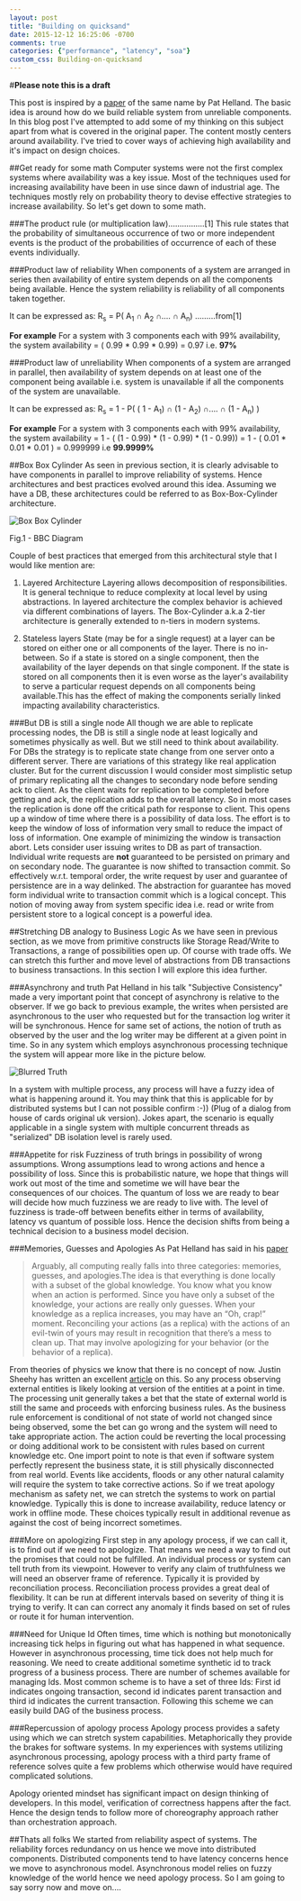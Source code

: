 ```yaml
---
layout: post
title: "Building on quicksand"
date: 2015-12-12 16:25:06 -0700
comments: true
categories: {"performance", "latency", "soa"}
custom_css: Building-on-quicksand
---
```


#**Please note this is a draft**

This post is inspired by a [paper][bqs] of the same name by Pat Helland. 
The basic idea is around how do we build reliable system from unreliable components. In this blog post I've attempted to add some of my thinking on this subject apart from what is covered in the original paper. The content mostly centers around availability. I've tried to cover ways of achieving high availability and it's impact on design choices.

##Get ready for some math
Computer systems were not the first complex systems where availability was a key issue. Most of the techniques used for increasing availability have been in use since dawn of industrial age. The techniques mostly rely on probability theory to devise effective strategies to increase availability. So let's get down to some math.

###The product rule (or multiplication law)................[1]
This rule states that the probability of simultaneous occurrence of two or more independent events is the product of the probabilities of occurrence of each of these events individually.

###Product law of reliability
When components of a system are arranged in series then availability of entire system depends on all the components being available. Hence the system reliability is reliability of all components taken together. 

It can be expressed as:
    R<sub>s</sub> = P( A<sub>1</sub> &#x2229; A<sub>2</sub> &#x2229;.... &#x2229; A<sub>n</sub>) .........from[1]

**For example**
    For a system with 3 components each with 99% availability, 
    the system availability = ( 0.99 * 0.99 * 0.99) = 0.97 i.e. **97%**

###Product law of unreliability 
When components of a system are arranged in parallel, then availability of system depends on at least one of the component being available i.e. system is unavailable if all the components of the system are unavailable. 

It can be expressed as:
R<sub>s</sub> = 1 - P( ( 1 - A<sub>1</sub>) &#x2229; (1 - A<sub>2</sub>) &#x2229;.... &#x2229; (1 - A<sub>n</sub>) )

**For example**
    For a system with 3 components each with 99% availability, 
    the system availability = 1 - ( (1 - 0.99)  * (1 - 0.99)  * (1 - 0.99))
                            = 1 - ( 0.01 * 0.01 * 0.01 )
                            = 0.999999 i.e **99.9999%**



##Box Box Cylinder
As seen in previous section, it is clearly advisable to have components in parallel to improve reliability of systems. Hence architectures and best practices evolved around this idea. Assuming we have a DB, these architectures could be referred to as Box-Box-Cylinder architecture. 

![Box Box Cylinder](/images/building-on-quick-sand/B-B-C.jpg)

Fig.1 - BBC Diagram



Couple of best practices that emerged from this architectural style that I would like mention are:

1. Layered Architecture
Layering allows decomposition of responsibilities. It is general technique to reduce complexity at local level by using abstractions. In layered architecture the complex behavior is achieved via different combinations of layers. The Box-Cylinder a.k.a 2-tier architecture is generally extended to n-tiers in modern systems.

2. Stateless layers
State (may be for a single request) at a layer can be stored on either one or all components of the layer. There is no in-between. So if a state is stored on a single component, then the availability of the layer depends on that single component. If the state is stored on all components then it is even worse as the layer's availability to serve a particular request depends on all components being available.This has the effect of making the components serially linked impacting availability characteristics. 

###But DB is still a single node
All though we are able to replicate processing nodes, the DB is still a single node at least logically and sometimes physically as well. But we still need to think about availability. For DBs the strategy is to replicate state change from one server onto a different server. There are variations of this strategy like real application cluster. But for the current discussion I would consider most simplistic setup of primary replicating all the changes to secondary node before sending ack to client. As the client waits for replication to be completed before getting and ack, the replication adds to the overall latency. So in most cases the replication is done off the critical path for response to client. This opens up a window of time where there is a possibility of data loss. The effort is to keep the window of loss of information very small to reduce the impact of loss of information. One example of minimizing the window is transaction abort. Lets consider user issuing writes to DB as part of transaction. Individual write requests are **not** guaranteed to be persisted on primary and on secondary node. The guarantee is now shifted to transaction commit. So effectively w.r.t. temporal order, the write request by user and guarantee of persistence are in a way delinked. The abstraction for guarantee has moved form individual write to transaction commit which is a logical concept. This notion of moving away from system specific idea i.e. read or write from persistent store to a logical concept is a powerful idea. 

##Stretching DB analogy to Business Logic
As we have seen in previous section, as we move from primitive constructs like Storage Read/Write to Transactions, a range of possibilities open up. Of course with trade offs. We can stretch this further and move level of abstractions from DB transactions to business transactions. In this section I will explore this idea further.

###Asynchrony and truth
Pat Helland in his talk "Subjective Consistency" made a very important point that concept of asynchrony is relative to the observer. If we go back to previous example, the writes when persisted are asynchronous to the user who requested but for the transaction log writer it will be synchronous. Hence for same set of actions, the notion of truth as observed by the user and the log writer may be different at a given point in time. So in any system which employs asynchronous processing technique the system will appear more like in the picture below. 

![Blurred Truth](/images/building-on-quick-sand/async-system-runner.jpg)

In a system with multiple process, any process will have a fuzzy idea of what is happening around it. You may think that this is applicable for by distributed systems but I can not possible confirm :-)) (Plug of a dialog from house of cards original uk version). Jokes apart, the scenario is equally applicable in a single system with multiple concurrent threads as "serialized" DB isolation level is rarely used.

###Appetite for risk
Fuzziness of truth brings in possibility of wrong assumptions. Wrong assumptions lead to wrong actions and hence a possibility of loss. Since this is probabilistic nature, we hope that things will work out most of the time and sometime we will have bear the consequences of our choices. The quantum of loss we are ready to bear will decide how much fuzziness we are ready to live with. The level of fuzziness is trade-off between benefits either in terms of availability, latency vs quantum of possible loss. Hence the decision shifts from being a technical decision to a business model decision. 

###Memories, Guesses and Apologies
As Pat Helland has said in his [paper][bqs]
>Arguably, all computing really falls into three categories: memories, guesses, and apologies.The idea is that everything is done locally with a subset of the global knowledge. You know what you know when an action is performed. Since you have only a subset of the knowledge, your actions are really only guesses. When your knowledge as a replica increases, you may have an “Oh, crap!” moment. Reconciling your actions (as a replica) with the actions of an evil-twin of yours may result in recognition that there’s a mess to clean up. That may involve apologizing for your behavior (or the behavior of a replica).


From theories of physics we know that there is no concept of now. Justin  Sheehy has written an excellent [article][js-now] on this. So any process observing external entities is likely looking at version of the entities at a point in time. The processing unit generally takes a bet that the state of external world is still the same and proceeds with enforcing business rules. As the business rule enforcement is conditional of not state of world not changed since being observed, some the bet can go wrong and the system will need to take appropriate action. The action could be reverting the local processing or doing additional work to be consistent with rules based on current knowledge etc.
One import point to note is that even if software system perfectly represent the business state, it is still physically disconnected from real world. Events like accidents, floods or any other natural calamity will require the system to take corrective actions. So if we treat apology mechanism as safety net, we can stretch the systems to work on partial knowledge. Typically this is done to increase availability, reduce latency or work in offline mode. These choices typically result in additional revenue as against the cost of being incorrect sometimes.

###More on apologizing
First step in any apology process, if we can call it, is to find out if we need to apologize. That means we need a way to find out the promises that could not be fulfilled. An individual process or system can tell truth from its viewpoint. However to verify any claim of truthfulness we will need an observer frame of reference. Typically it is provided by reconciliation process. Reconciliation process provides a great deal of flexibility. It can be run at different intervals based on severity of thing it is trying to verify. It can can correct any anomaly it finds based on set of rules or route it for human intervention. 

###Need for Unique Id
Often times, time which is nothing but monotonically increasing tick helps in figuring out what has happened in what sequence. However in asynchronous processing, time tick does not help much for reasoning. We need to create additional sometime synthetic id to track progress of a business process. There are number of schemes available for managing Ids. Most common scheme is to have a set of three Ids: First id indicates ongoing transaction, second id indicates parent transaction and third id indicates the current transaction. Following this scheme we can easily build DAG of the business process.


###Repercussion of apology process
Apology process provides a safety using which we can stretch system capabilities. Metaphorically they provide the brakes for software systems. In my experiences with systems utilizing asynchronous processing, apology process with a third party frame of reference solves quite a few problems which otherwise would have required complicated solutions. 

Apology oriented mindset has significant impact on design thinking of developers. In this model, verification of correctness happens after the fact. Hence the design tends to follow more of choreography approach rather than orchestration approach. 

##Thats all folks
We started from reliability aspect of systems. The reliability forces redundancy on us hence we move into distributed components. Distributed components tend to have latency concerns hence we move to asynchronous model. Asynchronous model relies on fuzzy knowledge of the world hence we need apology process. So I am going to say sorry now and move on.... 












[bqs]:http://db.cs.berkeley.edu/cs286/papers/quicksand-cidr2009.pdf
[mga-helland]:http://blogs.msdn.com/b/pathelland/archive/2007/05/15/memories-guesses-and-apologies.aspx
[js-now]:https://queue.acm.org/detail.cfm?id=2745385
